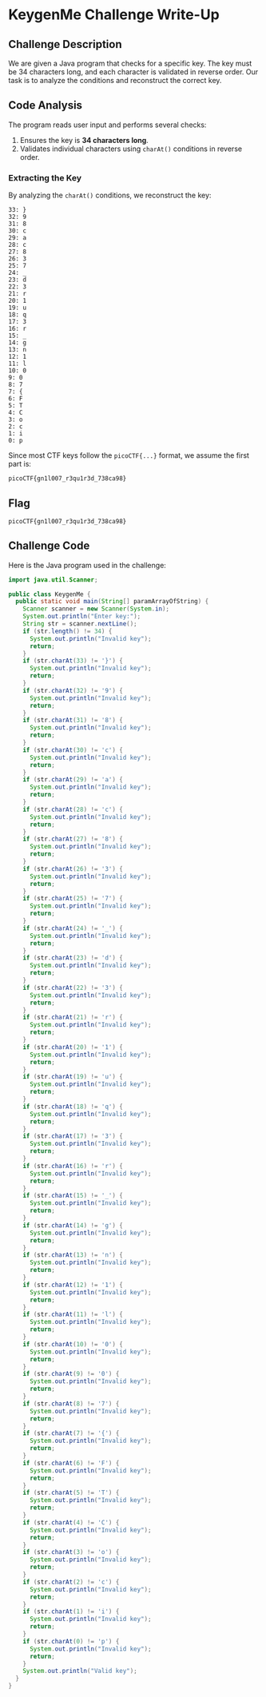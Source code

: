# KeygenMe Challenge Write-Up

## Challenge Description
We are given a Java program that checks for a specific key. The key must be 34 characters long, and each character is validated in reverse order. Our task is to analyze the conditions and reconstruct the correct key.

## Code Analysis
The program reads user input and performs several checks:
1. Ensures the key is **34 characters long**.
2. Validates individual characters using `charAt()` conditions in reverse order.

### Extracting the Key
By analyzing the `charAt()` conditions, we reconstruct the key:

```
33: }
32: 9
31: 8
30: c
29: a
28: c
27: 8
26: 3
25: 7
24: _
23: d
22: 3
21: r
20: 1
19: u
18: q
17: 3
16: r
15: _
14: g
13: n
12: 1
11: l
10: 0
9: 0
8: 7
7: {
6: F
5: T
4: C
3: o
2: c
1: i
0: p
```

Since most CTF keys follow the `picoCTF{...}` format, we assume the first part is:

```
picoCTF{gn1l007_r3qu1r3d_738ca98}
```

## Flag
```
picoCTF{gn1l007_r3qu1r3d_738ca98}
```

## Challenge Code
Here is the Java program used in the challenge:

```java
import java.util.Scanner;

public class KeygenMe {
  public static void main(String[] paramArrayOfString) {
    Scanner scanner = new Scanner(System.in);
    System.out.println("Enter key:");
    String str = scanner.nextLine();
    if (str.length() != 34) {
      System.out.println("Invalid key");
      return;
    } 
    if (str.charAt(33) != '}') {
      System.out.println("Invalid key");
      return;
    } 
    if (str.charAt(32) != '9') {
      System.out.println("Invalid key");
      return;
    } 
    if (str.charAt(31) != '8') {
      System.out.println("Invalid key");
      return;
    } 
    if (str.charAt(30) != 'c') {
      System.out.println("Invalid key");
      return;
    } 
    if (str.charAt(29) != 'a') {
      System.out.println("Invalid key");
      return;
    } 
    if (str.charAt(28) != 'c') {
      System.out.println("Invalid key");
      return;
    } 
    if (str.charAt(27) != '8') {
      System.out.println("Invalid key");
      return;
    } 
    if (str.charAt(26) != '3') {
      System.out.println("Invalid key");
      return;
    } 
    if (str.charAt(25) != '7') {
      System.out.println("Invalid key");
      return;
    } 
    if (str.charAt(24) != '_') {
      System.out.println("Invalid key");
      return;
    } 
    if (str.charAt(23) != 'd') {
      System.out.println("Invalid key");
      return;
    } 
    if (str.charAt(22) != '3') {
      System.out.println("Invalid key");
      return;
    } 
    if (str.charAt(21) != 'r') {
      System.out.println("Invalid key");
      return;
    } 
    if (str.charAt(20) != '1') {
      System.out.println("Invalid key");
      return;
    } 
    if (str.charAt(19) != 'u') {
      System.out.println("Invalid key");
      return;
    } 
    if (str.charAt(18) != 'q') {
      System.out.println("Invalid key");
      return;
    } 
    if (str.charAt(17) != '3') {
      System.out.println("Invalid key");
      return;
    } 
    if (str.charAt(16) != 'r') {
      System.out.println("Invalid key");
      return;
    } 
    if (str.charAt(15) != '_') {
      System.out.println("Invalid key");
      return;
    } 
    if (str.charAt(14) != 'g') {
      System.out.println("Invalid key");
      return;
    } 
    if (str.charAt(13) != 'n') {
      System.out.println("Invalid key");
      return;
    } 
    if (str.charAt(12) != '1') {
      System.out.println("Invalid key");
      return;
    } 
    if (str.charAt(11) != 'l') {
      System.out.println("Invalid key");
      return;
    } 
    if (str.charAt(10) != '0') {
      System.out.println("Invalid key");
      return;
    } 
    if (str.charAt(9) != '0') {
      System.out.println("Invalid key");
      return;
    } 
    if (str.charAt(8) != '7') {
      System.out.println("Invalid key");
      return;
    } 
    if (str.charAt(7) != '{') {
      System.out.println("Invalid key");
      return;
    } 
    if (str.charAt(6) != 'F') {
      System.out.println("Invalid key");
      return;
    } 
    if (str.charAt(5) != 'T') {
      System.out.println("Invalid key");
      return;
    } 
    if (str.charAt(4) != 'C') {
      System.out.println("Invalid key");
      return;
    } 
    if (str.charAt(3) != 'o') {
      System.out.println("Invalid key");
      return;
    } 
    if (str.charAt(2) != 'c') {
      System.out.println("Invalid key");
      return;
    } 
    if (str.charAt(1) != 'i') {
      System.out.println("Invalid key");
      return;
    } 
    if (str.charAt(0) != 'p') {
      System.out.println("Invalid key");
      return;
    } 
    System.out.println("Valid key");
  }
}
```



